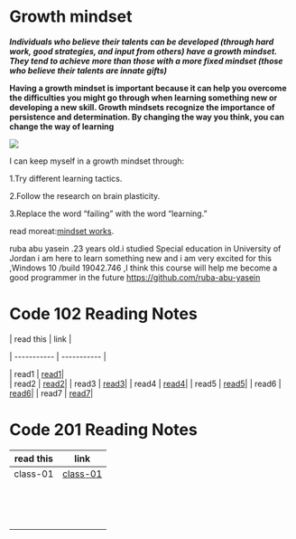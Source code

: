 # Growth mindset
***Individuals who believe their talents can be developed (through hard work, good strategies, and input from others) have a growth mindset. They tend to achieve more than those with a more fixed mindset (those who believe their talents are innate gifts)***

**Having a growth mindset is important because it can help you overcome the difficulties you might go through when learning something new or developing a new skill. Growth mindsets recognize the importance of persistence and determination. By changing the way you think, you can change the way of learning**

![](https://encrypted-tbn0.gstatic.com/images?q=tbn:ANd9GcTybTGDjYEHARIwIFLN3I3M-ydi9FaowEv9Ow&usqp=CAU)


I can keep myself in a growth mindset through:

1.Try different learning tactics.

2.Follow the research on brain plasticity.

3.Replace the word “failing” with the word “learning.”

read moreat:[mindset works](https://www.mindsetworks.com/science/).

ruba abu yasein .23 years old.i studied Special education in University of Jordan i am here to learn something new and i am very excited for this ,Windows 10 /build 19042.746 ,I think this course will help me become a good programmer in the future 
https://github.com/ruba-abu-yasein

# Code 102 Reading Notes
| read this      | link |

| ----------- | ----------- |

| read1      | [read1](read1)|    
| read2      | [read2](read2)|
| read3      | [read3](read3)|
| read4      | [read4](read4)|
| read5      | [read5](read5)|
| read6      | [read6](read6)|
| read7      | [read7](read7)|


# Code 201 Reading Notes
| read this      | link |
| ----------- | ----------- |
|class-01| [class-01](class-01) |   
|        | []()|
|        | []()|
|        | []()|
|        | []()|
|        | []()|
|        | []()|
|        | []()|   
|        | []()|
|        | []()|
|        | []()|
|        | []()|
|        | []()|
|        | []()|
|        | []()|